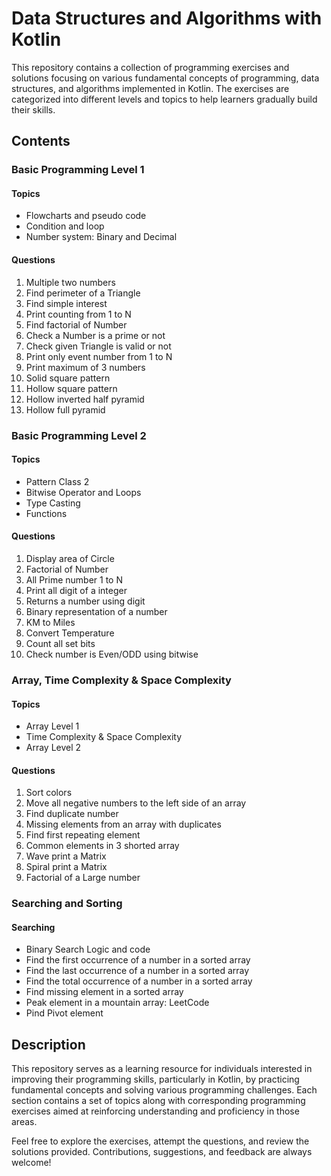 # Data Structures and Algorithms with Kotlin

This repository contains a collection of programming exercises and solutions focusing on various fundamental concepts of programming, data structures, and algorithms implemented in Kotlin. The exercises are categorized into different levels and topics to help learners gradually build their skills.

## Contents

### Basic Programming Level 1
#### Topics
- Flowcharts and pseudo code
- Condition and loop
- Number system: Binary and Decimal

#### Questions
1. Multiple two numbers
2. Find perimeter of a Triangle
3. Find simple interest
4. Print counting from 1 to N
5. Find factorial of Number
6. Check a Number is a prime or not
7. Check given Triangle is valid or not
8. Print only event number from 1 to N
9. Print maximum of 3 numbers
10. Solid square pattern
11. Hollow square pattern
12. Hollow inverted half pyramid
13. Hollow full pyramid

### Basic Programming Level 2
#### Topics
- Pattern Class 2
- Bitwise Operator and Loops
- Type Casting
- Functions

#### Questions
1. Display area of Circle
2. Factorial of Number
3. All Prime number 1 to N
4. Print all digit of a integer
5. Returns a number using digit
6. Binary representation of a number
7. KM to Miles
8. Convert Temperature
9. Count all set bits
10. Check number is Even/ODD using bitwise

### Array, Time Complexity & Space Complexity
#### Topics
- Array Level 1
- Time Complexity & Space Complexity
- Array Level 2

#### Questions
1. Sort colors
2. Move all negative numbers to the left side of an array
3. Find duplicate number
4. Missing elements from an array with duplicates
5. Find first repeating element
6. Common elements in 3 shorted array
7. Wave print a Matrix
8. Spiral print a Matrix
9. Factorial of a Large number

### Searching and Sorting
#### Searching
- Binary Search Logic and code
- Find the first occurrence of a number in a sorted array
- Find the last occurrence of a number in a sorted array
- Find the total occurrence of a number in a sorted array
- Find missing element in a sorted array
- Peak element in a mountain array: LeetCode
- Pind Pivot element

## Description
This repository serves as a learning resource for individuals interested in improving their programming skills, particularly in Kotlin, by practicing fundamental concepts and solving various programming challenges. Each section contains a set of topics along with corresponding programming exercises aimed at reinforcing understanding and proficiency in those areas.

Feel free to explore the exercises, attempt the questions, and review the solutions provided. Contributions, suggestions, and feedback are always welcome!
